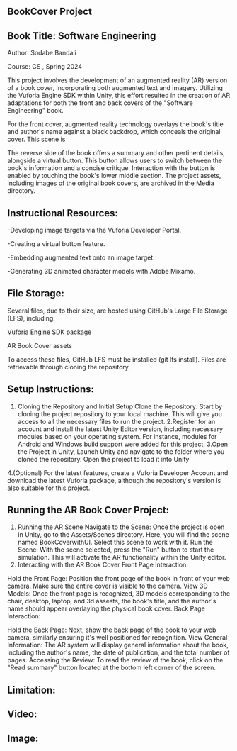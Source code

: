  BookCover Project
----------------------------------------
Book Title: Software Engineering
--------------------------------------------
Author: Sodabe Bandali

Course: CS , Spring 2024

This project involves the development of an augmented reality (AR) version of a book cover, incorporating both augmented text and imagery. Utilizing the Vuforia Engine SDK within Unity, this effort resulted in the creation of AR adaptations for both the front and back covers of the "Software Engineering" book.

For the front cover, augmented reality technology overlays the book's title and author's name against a black backdrop, which conceals the original cover. This scene is

The reverse side of the book offers a summary and other pertinent details, alongside a virtual button. This button allows users to switch between the book's information and a concise critique. Interaction with the button is enabled by touching the book's lower middle section. The project assets, including images of the original book covers, are archived in the Media directory.

Instructional Resources:
--------------------------------
-Developing image targets via the Vuforia Developer Portal.

-Creating a virtual button feature.

-Embedding augmented text onto an image target.

-Generating 3D animated character models with Adobe Mixamo.

File Storage:
----------------------------------------------
Several files, due to their size, are hosted using GitHub's Large File Storage (LFS), including:

Vuforia Engine SDK package

AR Book Cover assets

To access these files, GitHub LFS must be installed (git lfs install). Files are retrievable through cloning the repository.

Setup Instructions:
---------------------------------------------------------------
1. Cloning the Repository and Initial Setup
Clone the Repository: Start by cloning the project repository to your local machine. This will give you access to all the necessary files to run the project.
2.Register for an account and install the latest Unity Editor version, including necessary modules based on your operating system. For instance, modules for Android and Windows build support were added for this project.
3.Open the Project in Unity, Launch Unity and navigate to the folder where you cloned the repository. Open the project to load it into Unity

4.(Optional) For the latest features, create a Vuforia Developer Account and download the latest Vuforia package, although the repository's version is also suitable for this project.


 Running the AR Book Cover Project:
--------------------------------------------------------

1. Running the AR Scene
Navigate to the Scene: Once the project is open in Unity, go to the Assets/Scenes directory. Here, you will find the scene named BookCoverwithUI. Select this scene to work with it.
Run the Scene: With the scene selected, press the "Run" button to start the simulation. This will activate the AR functionality within the Unity editor.
2. Interacting with the AR Book Cover
Front Page Interaction:

Hold the Front Page: Position the front page of the book in front of your web camera. Make sure the entire cover is visible to the camera.
View 3D Models: Once the front page is recognized, 3D models corresponding to the chair, desktop, laptop, and 3d assests, the book's title, and the author's name should appear overlaying the physical book cover.
Back Page Interaction:

Hold the Back Page: Next, show the back page of the book to your web camera, similarly ensuring it's well positioned for recognition.
View General Information: The AR system will display general information about the book, including the author's name, the date of publication, and the total number of pages.
Accessing the Review:
To read the review of the book, click on the "Read summary" button located at the bottom left corner of the screen.

Limitation:
--------------------------









Video:
---------------------------


Image:
----------------
